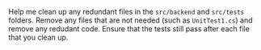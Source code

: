 Help me clean up any redundant files in the `src/backend` and `src/tests` folders. Remove any files that are not needed (such as `UnitTest1.cs`) and remove any redudant code. Ensure that the tests still pass after each file that you clean up.